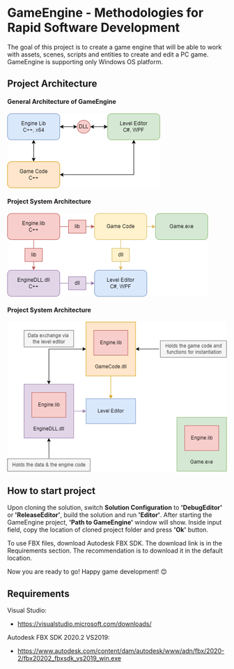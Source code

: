 # GameEngine - Methodologies for Rapid Software Development

The goal of this project is to create a game engine that will be able to work with assets, scenes, scripts and entities to create and edit a PC game. GameEngine is supporting only Windows OS platform.

## Project Architecture
#### General Architecture of GameEngine
![](/Assets/Pictures/General%20Architecture%20of%20GameEngine.png)

#### Project System Architecture
![](/Assets/Pictures/Project%20System%20Architecture.png)

#### Project System Architecture
![](/Assets/Pictures/Data%20exchange%20between%20EngineDLL.dll%20and%20GameCode.dll.png)

## How to start project
Upon cloning the solution, switch <b>Solution Configuration</b> to <b>'DebugEditor'</b> or <b>'ReleaseEditor'</b>, build the solution and run <b>'Editor'</b>. After starting the GameEngine project, <b>'Path to GameEngine'</b> window will show. Inside input field, copy the location of cloned project folder and press <b>'Ok'</b> button.

To use FBX files, download Autodesk FBX SDK. The download link is in the Requirements section. The recommendation is to download it in the default location.

Now you are ready to go! Happy game development! 😊

## Requirements
Visual Studio:
- https://visualstudio.microsoft.com/downloads/ <br/>

Autodesk FBX SDK 2020.2 VS2019:
- https://www.autodesk.com/content/dam/autodesk/www/adn/fbx/2020-2/fbx20202_fbxsdk_vs2019_win.exe

